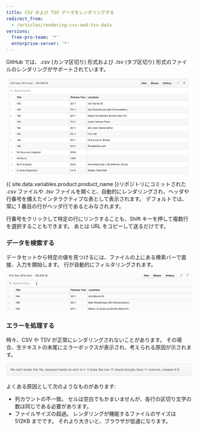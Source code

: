```yaml
---
title: CSV および TSV データをレンダリングする
redirect_from:
  - /articles/rendering-csv-and-tsv-data
versions:
  free-pro-team: '*'
  enterprise-server: '*'
---
```


GitHub では、*.csv* (カンマ区切り) 形式および *.tsv* (タブ区切り) 形式のファイルのレンダリングがサポートされています。

![レンダリングされた CSV のサンプル](/assets/images/help/repository/rendered_csv.png)

{{ site.data.variables.product.product_name }}リポジトリにコミットされた _.csv_ ファイルや _.tsv_ ファイルを開くと、自動的にレンダリングされ、ヘッダや行番号を備えたインタラクティブな表として表示されます。 デフォルトでは、常に 1 番目の行がヘッダ行であるとみなされます。

行番号をクリックして特定の行にリンクすることも、Shift キーを押して複数行を選択することもできます。 あとは URL をコピーして送るだけです。

### データを検索する

データセットから特定の値を見つけるには、ファイルの上にある検索バーで直接、入力を開始します。 行が自動的にフィルタリングされます。

![値を検索する](/assets/images/help/repository/searching_csvs.gif)

### エラーを処理する

時々、CSV や TSV が正常にレンダリングされないことがあります。 その場合、生テキストの末尾にエラーボックスが表示され、考えられる原因が示されます。

![CSV レンダリングのエラーメッセージ](/assets/images/help/repository/csv_render_error.png)

よくある原因として次のようなものがあります:

* 列カウントの不一致。 セルは空白でもかまいませんが、各行の区切り文字の数は同じである必要があります。
* ファイルサイズの超過。 レンダリングが機能するファイルのサイズは 512KB までです。 それより大きいと、ブラウザが低速になります。
